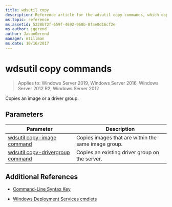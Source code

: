 ```yaml
---
title: wdsutil copy
description: Reference article for the wdsutil copy commands, which copies an image or a driver group.
ms.topic: reference
ms.assetid: 5228b72f-659f-4692-960b-0fae0d16cf2e
ms.author: jgerend
author: JasonGerend
manager: mtillman
ms.date: 10/16/2017
---
```


# wdsutil copy commands

> Applies to: Windows Server 2019, Windows Server 2016, Windows Server 2012 R2, Windows Server 2012

Copies an image or a driver group.

## Parameters

| Parameter | Description |
|--|--|
| [wdsutil copy-image command](wdsutil-copy-image.md) | Copies images that are within the same image group. |
| [wdsutil copy-drivergroup command](wdsutil-copy-drivergroup.md) | Copies an existing driver group on the server. |

## Additional References

- [Command-Line Syntax Key](command-line-syntax-key.md)

- [Windows Deployment Services cmdlets](/powershell/module/wds)
